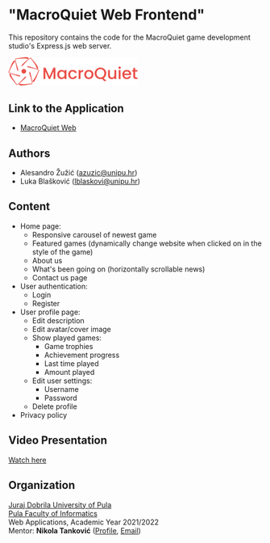 # "MacroQuiet Web Frontend"

This repository contains the code for the MacroQuiet game development studio's Express.js web server.

<img src="src/assets/Logos/MacroQuietLogo.svg?raw=true" width="256">

## Link to the Application
- [MacroQuiet Web](https://macroquiet.herokuapp.com/)

## Authors
- Alesandro Žužić (azuzic@unipu.hr)
- Luka Blašković (lblaskovi@unipu.hr)

## Content

- Home page:
  - Responsive carousel of newest game
  - Featured games (dynamically change website when clicked on in the style of the game)
  - About us
  - What's been going on (horizontally scrollable news)
  - Contact us page
- User authentication:
  - Login
  - Register
- User profile page:
  - Edit description
  - Edit avatar/cover image
  - Show played games:
    - Game trophies
    - Achievement progress
    - Last time played
    - Amount played
  - Edit user settings:
    - Username
    - Password
  - Delete profile
- Privacy policy

## Video Presentation
[Watch here](https://www.youtube.com/watch?v=R58tw1SOpjY)

## Organization

[Juraj Dobrila University of Pula](http://www.unipu.hr/)  
[Pula Faculty of Informatics](https://fipu.unipu.hr/)  
Web Applications, Academic Year 2021/2022  
Mentor: **Nikola Tanković** ([Profile](https://fipu.unipu.hr/fipu/nikola.tankovic), [Email](nikola.tankovic@unipu.hr))

